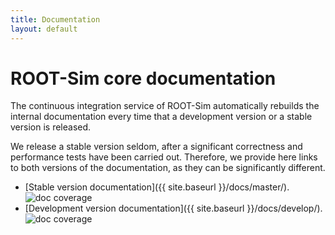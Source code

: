 ```yaml
---
title: Documentation
layout: default
---
```


# ROOT-Sim core documentation

The continuous integration service of ROOT-Sim automatically rebuilds the internal documentation every time
that a development version or a stable version is released.

We release a stable version seldom, after a significant correctness and performance tests have been carried out.
Therefore, we provide here links to both versions of the documentation, as they can be significantly different.

* [Stable version documentation]({{ site.baseurl }}/docs/master/). ![doc coverage](https://img.shields.io/endpoint?url=https%3A%2F%2Froot-sim.github.io%2Fcore%2Fdocs%2Fmaster.json)
* [Development version documentation]({{ site.baseurl }}/docs/develop/). ![doc coverage](https://img.shields.io/endpoint?url=https%3A%2F%2Froot-sim.github.io%2Fcore%2Fdocs%2Fdevelop.json)

